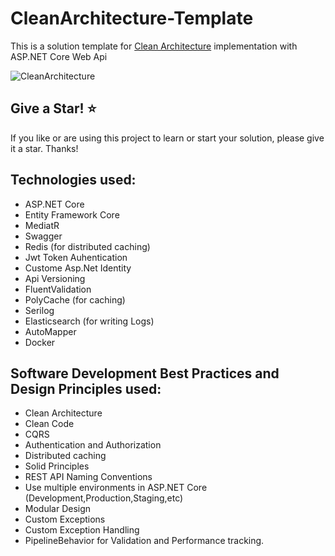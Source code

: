 # CleanArchitecture-Template
This is a solution template for [Clean Architecture](https://blog.cleancoder.com/uncle-bob/2012/08/13/the-clean-architecture.html) implementation with ASP.NET Core Web Api

![CleanArchitecture](https://user-images.githubusercontent.com/42376112/110762993-a61b1580-8266-11eb-9ac1-438072319971.jpg)

## Give a Star! ⭐
If you like or are using this project to learn or start your solution, please give it a star. Thanks!

## Technologies used:

* ASP.NET Core
* Entity Framework Core
* MediatR
* Swagger
* Redis (for distributed caching)
* Jwt Token Auhentication
* Custome Asp.Net Identity
* Api Versioning
* FluentValidation
* PolyCache (for caching)
* Serilog
* Elasticsearch (for writing Logs)
* AutoMapper
* Docker

## Software Development Best Practices and Design Principles used:

* Clean Architecture
* Clean Code
* CQRS
* Authentication and Authorization
* Distributed caching
* Solid Principles
* REST API Naming Conventions
* Use multiple environments in ASP.NET Core (Development,Production,Staging,etc)
* Modular Design
* Custom Exceptions
* Custom Exception Handling
* PipelineBehavior for Validation and Performance tracking.


